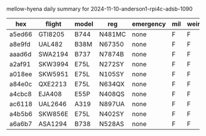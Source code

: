 mellow-hyena daily summary for 2024-11-10-anderson1-rpi4c-adsb-1090

|hex|flight|model|reg|emergency|mil|weirdo|
|--|--|--|--|--|--|--|
|a5ed66|GTI8205|B744|N481MC|none|F|F|
|a8e9fd|UAL482|B38M|N67350|none|F|F|
|aaad6d|SWA2194|B737|N7874B|none|F|F|
|a2af91|SKW3994|E75L|N272SY|none|F|F|
|a018ee|SKW5951|E75L|N105SY|none|F|F|
|a84e0c|QXE2213|E75L|N634QX|none|F|F|
|a4cbc8|EJA408|E55P|N408QS|none|F|F|
|ac6118|UAL2646|A319|N897UA|none|F|F|
|a4b5b6|SKW856E|E75L|N402SY|none|F|F|
|a6a6b7|ASA1294|B738|N528AS|none|F|F|
